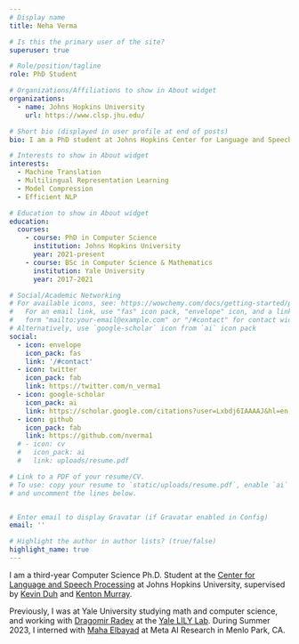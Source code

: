 ```yaml
---
# Display name
title: Neha Verma

# Is this the primary user of the site?
superuser: true

# Role/position/tagline
role: PhD Student

# Organizations/Affiliations to show in About widget
organizations:
  - name: Johns Hopkins University
    url: https://www.clsp.jhu.edu/

# Short bio (displayed in user profile at end of posts)
bio: I am a PhD student at Johns Hopkins Center for Language and Speech Processing.

# Interests to show in About widget
interests:
  - Machine Translation
  - Multilingual Representation Learning
  - Model Compression
  - Efficient NLP

# Education to show in About widget
education:
  courses:
    - course: PhD in Computer Science
      institution: Johns Hopkins University
      year: 2021-present
    - course: BSc in Computer Science & Mathematics
      institution: Yale University
      year: 2017-2021

# Social/Academic Networking
# For available icons, see: https://wowchemy.com/docs/getting-started/page-builder/#icons
#   For an email link, use "fas" icon pack, "envelope" icon, and a link in the
#   form "mailto:your-email@example.com" or "/#contact" for contact widget.
# Alternatively, use `google-scholar` icon from `ai` icon pack
social:
  - icon: envelope
    icon_pack: fas
    link: '/#contact'
  - icon: twitter
    icon_pack: fab
    link: https://twitter.com/n_verma1
  - icon: google-scholar 
    icon_pack: ai
    link: https://scholar.google.com/citations?user=Lxbdj6IAAAAJ&hl=en
  - icon: github
    icon_pack: fab
    link: https://github.com/nverma1
  # - icon: cv
  #   icon_pack: ai
  #   link: uploads/resume.pdf

# Link to a PDF of your resume/CV.
# To use: copy your resume to `static/uploads/resume.pdf`, enable `ai` icons in `params.toml`,
# and uncomment the lines below.


# Enter email to display Gravatar (if Gravatar enabled in Config)
email: ''

# Highlight the author in author lists? (true/false)
highlight_name: true
---
```


I am a third-year Computer Science Ph.D. Student at the [Center for Language and Speech Processing](https://www.clsp.jhu.edu/) at Johns Hopkins University, supervised by [Kevin Duh](https://www.cs.jhu.edu/~kevinduh/) and [Kenton Murray](https://kentonmurray.com/).   

Previously, I was at Yale University studying math and computer science, and working with [Dragomir Radev](http://www.cs.yale.edu/homes/radev/) at the [Yale LILY Lab](https://yale-lily.github.io/). During Summer 2023, I interned with [Maha Elbayad](https://elbayadm.github.io/) at Meta AI Research in Menlo Park, CA. 

<!-- {{< icon name="download" pack="fas" >}} Download my {{< staticref "uploads/demo_resume.pdf" "newtab" >}}resumé{{< /staticref >}}. -->
